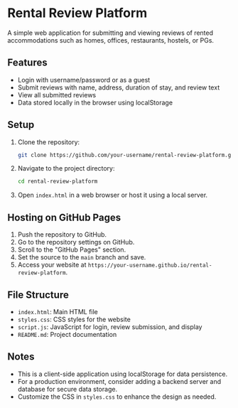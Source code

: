 # Rental Review Platform

A simple web application for submitting and viewing reviews of rented accommodations such as homes, offices, restaurants, hostels, or PGs.

## Features
- Login with username/password or as a guest
- Submit reviews with name, address, duration of stay, and review text
- View all submitted reviews
- Data stored locally in the browser using localStorage

## Setup
1. Clone the repository:
   ```bash
   git clone https://github.com/your-username/rental-review-platform.git
   ```
2. Navigate to the project directory:
   ```bash
   cd rental-review-platform
   ```
3. Open `index.html` in a web browser or host it using a local server.

## Hosting on GitHub Pages
1. Push the repository to GitHub.
2. Go to the repository settings on GitHub.
3. Scroll to the "GitHub Pages" section.
4. Set the source to the `main` branch and save.
5. Access your website at `https://your-username.github.io/rental-review-platform`.

## File Structure
- `index.html`: Main HTML file
- `styles.css`: CSS styles for the website
- `script.js`: JavaScript for login, review submission, and display
- `README.md`: Project documentation

## Notes
- This is a client-side application using localStorage for data persistence.
- For a production environment, consider adding a backend server and database for secure data storage.
- Customize the CSS in `styles.css` to enhance the design as needed.